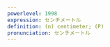 ```yaml
---
powerlevel: 1998
expression: センチメートル
definition: (n) centimeter; (P)
pronunciation: センチメートル
---
```

